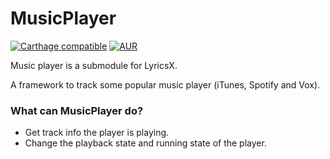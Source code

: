 # MusicPlayer

[![Carthage compatible](https://img.shields.io/badge/Carthage-compatible-4BC51D.svg?style=flat)](https://github.com/Carthage/Carthage) [![AUR](https://img.shields.io/aur/license/yaourt.svg)]()

Music player is a submodule for LyricsX.

A framework to track some popular music player (iTunes, Spotify and Vox).

### What can MusicPlayer do?

* Get track info the player is playing.
* Change the playback state and running state of the player.

